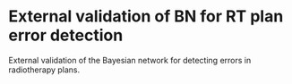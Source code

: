 # External validation of BN for RT plan error detection

External validation of the Bayesian network for detecting errors in radiotherapy plans.